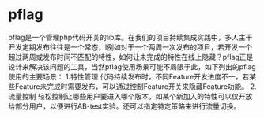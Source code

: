 pflag
=====
pflag是一个管理php代码开关的lib库。在我们的项目持续集成实践中，多人主干开发定期发布往往是一个常态，l例如对于一个两周一次发布的项目，若开发一个超过两周或发布时间不匹配的特性，如何让未完成的特性在线上隐藏？pflag正是设计来解决该问题的工具，当然pflag使用场景可能不局限于此，如下列出的pflag使用的主要场景：
1.特性管理
代码持续发布时，不同Feature开发进度不一，若某些Feature未完成时需要发布，可以通过控制Feature开关来隐藏Feature功能。
2.流量控制
轻松控制让哪些用户要进入哪个版本，如某个新加入的特性可以仅开放给部分用户，以便进行AB-test实验。还可以指定特定策略来进行流量切换。


